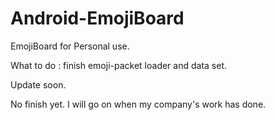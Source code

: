 # Android-EmojiBoard

EmojiBoard for Personal use.

What to do : finish emoji-packet loader and data set.

Update soon.

No finish yet. I will go on when my company's work has done.
